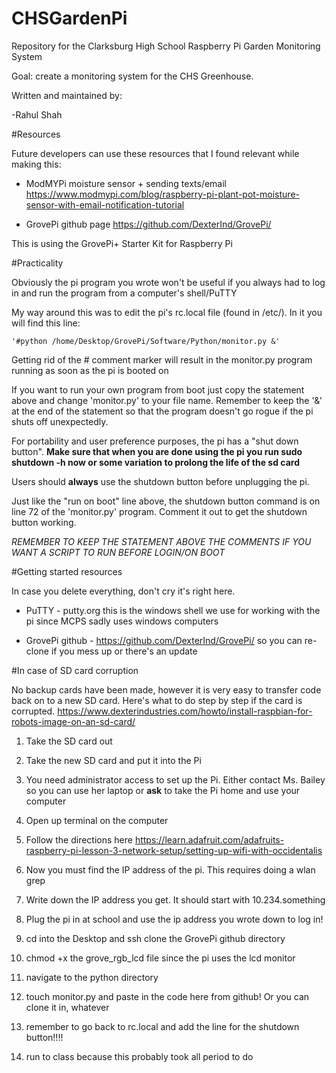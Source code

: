 # CHSGardenPi

Repository for the Clarksburg High School Raspberry Pi Garden Monitoring System 

Goal: create a monitoring system for the CHS Greenhouse.

Written and maintained by:

-Rahul Shah

#Resources

Future developers can use these resources that I found relevant while making this:

* ModMYPi moisture sensor + sending texts/email https://www.modmypi.com/blog/raspberry-pi-plant-pot-moisture-sensor-with-email-notification-tutorial

* GrovePi github page https://github.com/DexterInd/GrovePi/

This is using the GrovePi+ Starter Kit for Raspberry Pi

#Practicality

Obviously the pi program you wrote won't be useful if you always had to log in and run the program from a computer's shell/PuTTY

My way around this was to edit the pi's rc.local file (found in /etc/). In it you will find this line:

    '#python /home/Desktop/GrovePi/Software/Python/monitor.py &'

Getting rid of the \# comment marker will result in the monitor.py program running as soon as the pi is booted on

If you want to run your own program from boot just copy the statement above and change 'monitor.py' to your file name. 
Remember to keep the '&' at the end of the statement so that the program doesn't go rogue if the pi shuts off unexpectedly.

For portability and user preference purposes, the pi has a "shut down button". **Make sure that when you are done using the pi you run sudo shutdown -h now or some variation to prolong the life of the sd card**

Users should **always** use the shutdown button before unplugging the pi. 

Just like the "run on boot" line above, the shutdown button command is on line 72 of the 'monitor.py' program. Comment it out to get the shutdown button working.

*REMEMBER TO KEEP THE STATEMENT ABOVE THE COMMENTS IF YOU WANT A SCRIPT TO RUN BEFORE LOGIN/ON BOOT*


#Getting started resources

In case you delete everything, don't cry it's right here.

* PuTTY - putty.org this is the windows shell we use for working with the pi since MCPS sadly uses windows computers 

* GrovePi github - https://github.com/DexterInd/GrovePi/ so you can re-clone if you mess up or there's an update

#In case of SD card corruption

No backup cards have been made, however it is very easy to transfer code back on to a new SD card. Here's what to do step by step if the card is corrupted. https://www.dexterindustries.com/howto/install-raspbian-for-robots-image-on-an-sd-card/

1) Take the SD card out

2) Take the new SD card and put it into the Pi

3) You need administrator access to set up the Pi. Either contact Ms. Bailey so you can use her laptop or **ask** to take the Pi home and use your computer

4) Open up terminal on the computer

5) Follow the directions here https://learn.adafruit.com/adafruits-raspberry-pi-lesson-3-network-setup/setting-up-wifi-with-occidentalis

6) Now you must find the IP address of the pi. This requires doing a wlan grep 

7) Write down the IP address you get. It should start with 10.234.something

8) Plug the pi in at school and use the ip address you wrote down to log in!

9) cd into the Desktop and ssh clone the GrovePi github directory 

10) chmod +x the grove_rgb_lcd file since the pi uses the lcd monitor

11) navigate to the python directory 

12) touch monitor.py and paste in the code here from github! Or you can clone it in, whatever

13) remember to go back to rc.local and add the line for the shutdown button!!!!

14) run to class because this probably took all period to do





